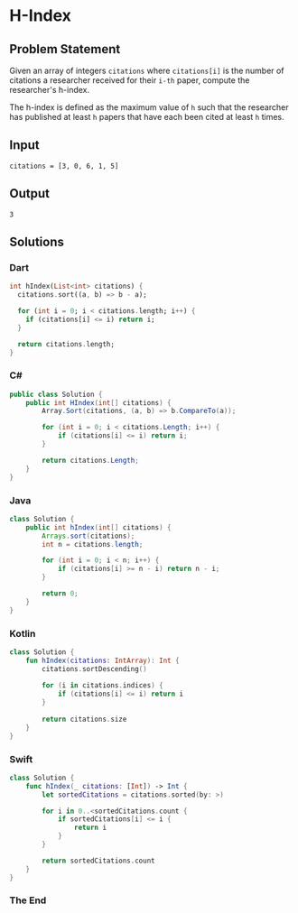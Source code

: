 # H-Index

## Problem Statement

Given an array of integers `citations` where `citations[i]` is the number of citations a researcher received for their `i-th` paper, compute the researcher's h-index.

The h-index is defined as the maximum value of `h` such that the researcher has published at least `h` papers that have each been cited at least `h` times.

## Input

```text
citations = [3, 0, 6, 1, 5]
```

## Output

```text
3
```

## Solutions

### Dart

```dart
int hIndex(List<int> citations) {
  citations.sort((a, b) => b - a);

  for (int i = 0; i < citations.length; i++) {
    if (citations[i] <= i) return i;
  }

  return citations.length;
}
```

### C#

```csharp
public class Solution {
    public int HIndex(int[] citations) {
        Array.Sort(citations, (a, b) => b.CompareTo(a));

        for (int i = 0; i < citations.Length; i++) {
            if (citations[i] <= i) return i;
        }

        return citations.Length;
    }
}
```

### Java

```java
class Solution {
    public int hIndex(int[] citations) {
        Arrays.sort(citations);
        int n = citations.length;

        for (int i = 0; i < n; i++) {
            if (citations[i] >= n - i) return n - i;
        }

        return 0;
    }
}
```

### Kotlin

```kotlin
class Solution {
    fun hIndex(citations: IntArray): Int {
        citations.sortDescending()
        
        for (i in citations.indices) {
            if (citations[i] <= i) return i
        }
        
        return citations.size
    }
}
```

### Swift

```swift
class Solution {
    func hIndex(_ citations: [Int]) -> Int {
        let sortedCitations = citations.sorted(by: >)

        for i in 0..<sortedCitations.count {
            if sortedCitations[i] <= i {
                return i
            }
        }

        return sortedCitations.count
    }
}
```

### The End


